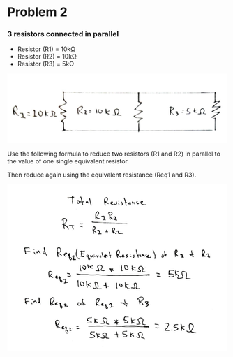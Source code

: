 # Problem 2

### 3 resistors connected in parallel

- Resistor (R1) = 10kΩ
- Resistor (R2) = 10kΩ
- Resistor (R3) =  5kΩ

![Problem 2](problem-2-a.png)

Use the following formula to reduce two resistors (R1 and R2) in parallel to
the value of one single equivalent resistor. 

Then reduce again using the equivalent resistance (Req1 and R3).

![Problem 2](problem-2-b.png)